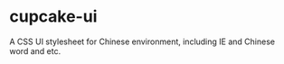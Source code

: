 cupcake-ui
==========

A CSS UI stylesheet for Chinese environment, including IE and Chinese word and etc.